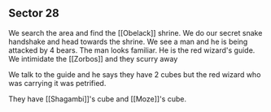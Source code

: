 ## Sector 28

 We search the area and find the [[Obelack]] shrine.  We do our secret snake handshake and head towards the shrine. We see a man and he is being attacked by 4 bears. The man looks familiar. He is the red wizard's guide. We intimidate the [[Zorbos]] and they scurry away

We talk to the guide and he says they have 2 cubes but the red wizard who was carrying it was petrified.

They have [[Shagambi]]'s cube and [[Moze]]'s cube.